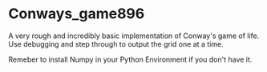 # Conways_game896
A very rough and incredibly basic implementation of Conway's game of life. Use debugging and step through to output the grid one at a time. 

Remeber to install Numpy in your Python Environment if you don't have it. 
